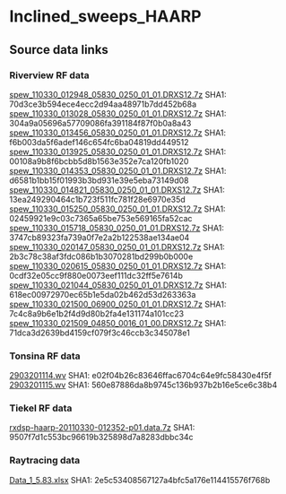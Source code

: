 # Inclined_sweeps_HAARP
## Source data links
### Riverview RF data
[spew_110330_012948_05830_0250_01_01.DRXS12.7z](https://yadi.sk/d/64ohlqK5IgqqUg) SHA1: 70d3ce3b594ece4ecc2d94aa48971b7dd452b68a  
[spew_110330_013028_05830_0250_01_01.DRXS12.7z](https://yadi.sk/d/64ohlqK5IgqqUg) SHA1: 304a9a05696a57709086fa391184f87f0b0a8a43  
[spew_110330_013456_05830_0250_01_01.DRXS12.7z](https://yadi.sk/d/IYUiQRiM2H0Xsw) SHA1: f6b003da5f6adef146c654fc6ba04819dd449512  
[spew_110330_013925_05830_0250_01_01.DRXS12.7z](https://yadi.sk/d/KL6z_VReMmBqzg) SHA1: 00108a9b8f6bcbb5d8b1563e352e7ca120fb1020  
[spew_110330_014353_05830_0250_01_01.DRXS12.7z](https://yadi.sk/d/Wmk-Go93fp040Q) SHA1: d6581b1bb15f01993b3bd931e39e5eba73149d08  
[spew_110330_014821_05830_0250_01_01.DRXS12.7z](https://yadi.sk/d/00TpK-tbIPpP7Q) SHA1: 13ea249290464c1b723f511fc781f28e6970e35d  
[spew_110330_015250_05830_0250_01_01.DRXS12.7z](https://yadi.sk/d/1l-LZR_O-oDJUQ) SHA1: 02459921e9c03c7365a65be753e569165fa52cac  
[spew_110330_015718_05830_0250_01_01.DRXS12.7z](https://yadi.sk/d/1l-LZR_O-oDJUQ) SHA1: 3747cb89323fa739a0f7e2a2b122538ae134ae04  
[spew_110330_020147_05830_0250_01_01.DRXS12.7z](https://yadi.sk/d/Z5ZqMQtmYlsyng) SHA1: 2b3c78c38af3fdc086b1b3070281bd299b0b000e  
[spew_110330_020615_05830_0250_01_01.DRXS12.7z](https://yadi.sk/d/y1yOcxIVhq8t9w) SHA1: 0cdf32e05cc9f880e0073eef111dc32ff5e7614b  
[spew_110330_021044_05830_0250_01_01.DRXS12.7z](https://yadi.sk/d/ZEss749QS1CbGg) SHA1: 618ec00972970ec65b1e5da02b462d53d263363a  
[spew_110330_021500_06900_0250_01_01.DRXS12.7z](https://yadi.sk/d/yA5iASs_bbabVA) SHA1: 7c4c8a9b6e1b2f4d9d80b2fa4e131174a101cc23  
[spew_110330_021509_04850_0016_01_00.DRXS12.7z](https://yadi.sk/d/SeBraymRc9QuRQ) SHA1: 71dca3d2639bd4159cf079f3c46ccb3c345078e1  
### Tonsina RF data
[2903201114.wv](https://yadi.sk/d/Sn042Vw6Zrn9cg) SHA1: e02f04b26c83646ffac6704c64e9fc58430e4f5f  
[2903201115.wv](https://yadi.sk/d/1H5qqeUQdVfOlg) SHA1: 560e87886da8b9745c136b937b2b16e5ce6c38b4
### Tiekel RF data
[rxdsp-haarp-20110330-012352-p01.data.7z](https://yadi.sk/d/59eBXi6w85cUmw) SHA1: 9507f7d1c553bc96619b325898d7a8283dbbc34c
### Raytracing data
[Data_1_5.83.xlsx](https://yadi.sk/i/pYXAjBylfAzfQg) SHA1: 2e5c53408567127a4bfc5a176e114415576f768b
